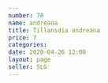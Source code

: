 ```yaml
---
number: 78
name: andreana
title: Tillansdia andreana
price: 7
categories: 
date: 2020-04-26 12:00
layout: page
seller: SLG
---
```

